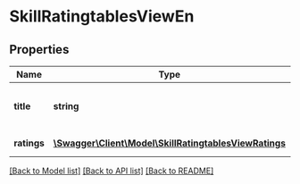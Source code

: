 # SkillRatingtablesViewEn

## Properties
Name | Type | Description | Notes
------------ | ------------- | ------------- | -------------
**title** | **string** | Scale title in the selected language | 
**ratings** | [**\Swagger\Client\Model\SkillRatingtablesViewRatings**](SkillRatingtablesViewRatings.md) | Array of ratings | 

[[Back to Model list]](../README.md#documentation-for-models) [[Back to API list]](../README.md#documentation-for-api-endpoints) [[Back to README]](../README.md)


